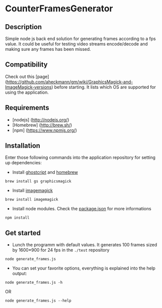 CounterFramesGenerator
======================

## Description

Simple node js back end solution for generating frames according to a fps value. It could be useful for testing video streams encode/decode and making sure any frames has been missed.  

## Compatibility

Check out this [page] (https://github.com/aheckmann/gm/wiki/GraphicsMagick-and-ImageMagick-versions) before starting. It lists which OS are supported for using the application. 

## Requirements
 
 * [nodejs] (http://nodejs.org/)
 * [Homebrew] (http://brew.sh/)
 * [npm] (https://www.npmjs.org/)

## Installation
Enter those following commands into the application repository for setting up dependencies:
 * Install [ghostcript](http://www.ghostscript.com/) and [homebrew](http://www.graphicsmagick.org/)
``````````````````````````````````````````````````````````````````````````````````````````````````````````````````````````
brew install gs graphicsmagick
``````````````````````````````````````````````````````````````````````````````````````````````````````````````````````````
 * Install [imagemagick](http://www.imagemagick.org/)
``````````````````````````````````````````````````````````````````````````````````````````````````````````````````````````
brew install imagemagick
``````````````````````````````````````````````````````````````````````````````````````````````````````````````````````````
 * Install node modules. Check the [package.json](https://github.com/MaximeHelen/CounterFramesGenerator/blob/master/package.json) for more informations
``````````````````````````````````````````````````````````````````````````````````````````````````````````````````````````
npm install
``````````````````````````````````````````````````````````````````````````````````````````````````````````````````````````

## Get started
 * Lunch the programm with default values. It generates 100 frames sized by 1600*900 for 24 fps in the `./test` repository 
``````````````````````````````````````````````````````````````````````````````````````````````````````````````````````````
node generate_frames.js
``````````````````````````````````````````````````````````````````````````````````````````````````````````````````````````
 * You can set your favorite options, everything is explained into the help output:
``````````````````````````````````````````````````````````````````````````````````````````````````````````````````````````
node generate_frames.js -h
``````````````````````````````````````````````````````````````````````````````````````````````````````````````````````````
OR
``````````````````````````````````````````````````````````````````````````````````````````````````````````````````````````
node generate_frames.js --help
``````````````````````````````````````````````````````````````````````````````````````````````````````````````````````````

